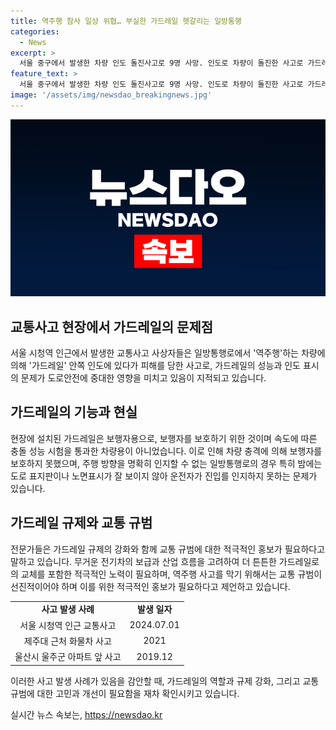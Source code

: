 ```yaml
---
title: 역주행 참사 일상 위협… 부실한 가드레일 헷갈리는 일방통행
categories:
  - News
excerpt: >
  서울 중구에서 발생한 차량 인도 돌진사고로 9명 사망. 인도로 차량이 돌진한 사고로 가드레일 규제 강화와 일방통행 도로 표지 개선이 필요한 목소리가 나옴. 가드레일은 역주행 차량을 막지 못하고, 일방통행로의 명확한 인지 어려움으로 사고 위험이 높아졌다는 지적도 함께 제기됨. 전문가들은 가드레일 규제 강화와 교통 규범 홍보를 통해 이러한 사고를 미연에 방지할 필요성을 강조했다. (150자)
feature_text: >
  서울 중구에서 발생한 차량 인도 돌진사고로 9명 사망. 인도로 차량이 돌진한 사고로 가드레일 규제 강화와 일방통행 도로 표지 개선이 필요한 목소리가 나옴. 가드레일은 역주행 차량을 막지 못하고, 일방통행로의 명확한 인지 어려움으로 사고 위험이 높아졌다는 지적도 함께 제기됨. 전문가들은 가드레일 규제 강화와 교통 규범 홍보를 통해 이러한 사고를 미연에 방지할 필요성을 강조했다. (150자)
image: '/assets/img/newsdao_breakingnews.jpg'
---
```


<p><img src="/assets/img/newsdao_breakingnews.jpg" alt="firstkoreanews 속보" /></p>

<h2 data-ke-size="size26">교통사고 현장에서 가드레일의 문제점</h2>

<p data-ke-size="size16">서울 시청역 인근에서 발생한 교통사고 사상자들은 일방통행로에서 '역주행'하는 차량에 의해 '가드레일' 안쪽 인도에 있다가 피해를 당한 사고로, 가드레일의 성능과 인도 표시의 문제가 도로안전에 중대한 영향을 미치고 있음이 지적되고 있습니다.</p>

<h2 data-ke-size="size26">가드레일의 기능과 현실</h2>

<p data-ke-size="size16">현장에 설치된 가드레일은 보행자용으로, 보행자를 보호하기 위한 것이며 속도에 따른 충돌 성능 시험을 통과한 차량용이 아니었습니다. 이로 인해 차량 충격에 의해 보행자를 보호하지 못했으며, 주행 방향을 명확히 인지할 수 없는 일방통행로의 경우 특히 밤에는 도로 표지판이나 노면표시가 잘 보이지 않아 운전자가 진입를 인지하지 못하는 문제가 있습니다.</p>

<h2 data-ke-size="size26">가드레일 규제와 교통 규범</h2>

<p data-ke-size="size16">전문가들은 가드레일 규제의 강화와 함께 교통 규범에 대한 적극적인 홍보가 필요하다고 말하고 있습니다. 무거운 전기차의 보급과 산업 흐름을 고려하여 더 튼튼한 가드레일로의 교체를 포함한 적극적인 노력이 필요하며, 역주행 사고를 막기 위해서는 교통 규범이 선진적이어야 하며 이를 위한 적극적인 홍보가 필요하다고 제언하고 있습니다.</p>

<table>
    <tr>
        <td style="text-align: center; height: 17px;"><b>사고 발생 사례</b></td>
        <td style="text-align: center; height: 17px;"><b>발생 일자</b></td>
    </tr>
    <tr>
        <td style="text-align: center; height: 17px;">서울 시청역 인근 교통사고</td>
        <td style="text-align: center; height: 17px;">2024.07.01</td>
    </tr>
    <tr>
        <td style="text-align: center; height: 17px;">제주대 근처 화물차 사고</td>
        <td style="text-align: center; height: 17px;">2021</td>
    </tr>
    <tr>
        <td style="text-align: center; height: 17px;">울산시 울주군 아파트 앞 사고</td>
        <td style="text-align: center; height: 17px;">2019.12</td>
    </tr>
</table>

<p data-ke-size="size16">이러한 사고 발생 사례가 있음을 감안할 때, 가드레일의 역할과 규제 강화, 그리고 교통 규범에 대한 고민과 개선이 필요함을 재차 확인시키고 있습니다.</p>
실시간 뉴스 속보는, <a href="https://newsdao.kr" rel="dofollow">https://newsdao.kr</a>


